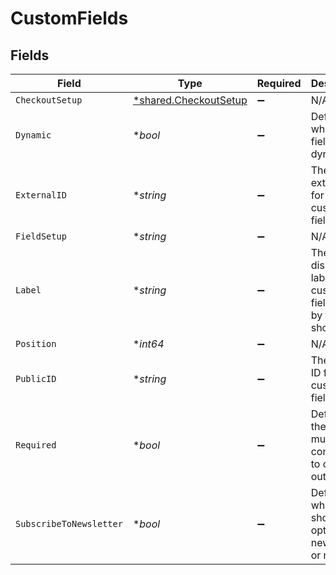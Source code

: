 # CustomFields


## Fields

| Field                                                          | Type                                                           | Required                                                       | Description                                                    | Example                                                        |
| -------------------------------------------------------------- | -------------------------------------------------------------- | -------------------------------------------------------------- | -------------------------------------------------------------- | -------------------------------------------------------------- |
| `CheckoutSetup`                                                | [*shared.CheckoutSetup](../../models/shared/checkoutsetup.md)  | :heavy_minus_sign:                                             | N/A                                                            | string                                                         |
| `Dynamic`                                                      | **bool*                                                        | :heavy_minus_sign:                                             | Defines whether the field is dynamic.                          | false                                                          |
| `ExternalID`                                                   | **string*                                                      | :heavy_minus_sign:                                             | The external ID for the custom field.                          | 123456                                                         |
| `FieldSetup`                                                   | **string*                                                      | :heavy_minus_sign:                                             | N/A                                                            | string                                                         |
| `Label`                                                        | **string*                                                      | :heavy_minus_sign:                                             | The displayed label for the custom field, seen by the shopper. | Special Field                                                  |
| `Position`                                                     | **int64*                                                       | :heavy_minus_sign:                                             | N/A                                                            | 1                                                              |
| `PublicID`                                                     | **string*                                                      | :heavy_minus_sign:                                             | The internal ID for the custom field.                          | i-123456                                                       |
| `Required`                                                     | **bool*                                                        | :heavy_minus_sign:                                             | Defines if the field must be completed to check out.           | true                                                           |
| `SubscribeToNewsletter`                                        | **bool*                                                        | :heavy_minus_sign:                                             | Defines whether the shopper is opted into a newsletter or not. | false                                                          |